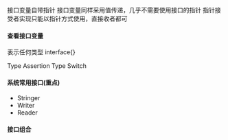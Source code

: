 接口变量自带指针
接口变量同样采用值传递，几乎不需要使用接口的指针
指针接受者实现只能以指针方式使用，直接收者都可


#### 查看接口变量
表示任何类型 interface{}

Type Assertion
Type Switch



#### 系统常用接口(重点)
- Stringer
- Writer
- Reader


#### 接口组合
